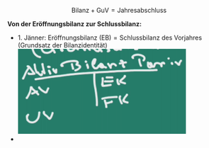 $$
\text{Bilanz}+\text{GuV}=\text{Jahresabschluss}
$$

**Von der Eröffnungsbilanz zur Schlussbilanz:**
- <span></span>1. Jänner: $\text{Eröffnungsbilanz (EB)}=\text{Schlussbilanz des Vorjahres}$ (Grundsatz der Bilanzidentität) ![assets/2_bilanz-skizze](assets/2_bilanz-skizze.png)
- 